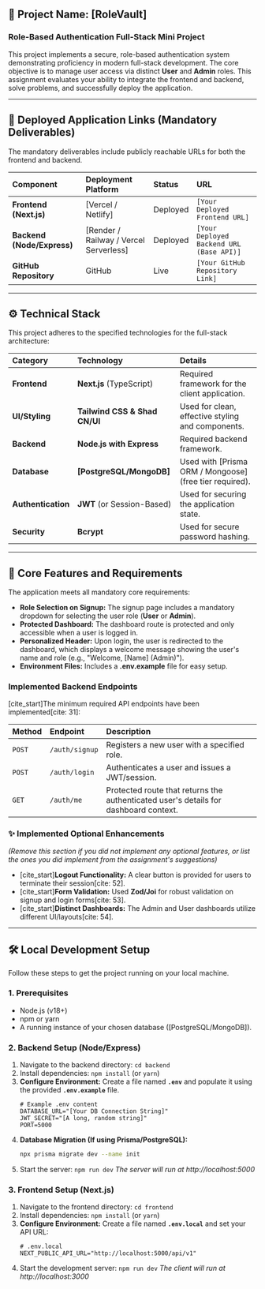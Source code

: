 ## 🔐 Project Name: [RoleVault]

### Role-Based Authentication Full-Stack Mini Project

This project implements a secure, role-based authentication system demonstrating proficiency in modern full-stack development. The core objective is to manage user access via distinct **User** and **Admin** roles. This assignment evaluates your ability to integrate the frontend and backend, solve problems, and successfully deploy the application.

---

## 🚀 Deployed Application Links (Mandatory Deliverables)

The mandatory deliverables include publicly reachable URLs for both the frontend and backend.

| Component | Deployment Platform | Status | URL |
| :--- | :--- | :--- | :--- |
| **Frontend (Next.js)** | [Vercel / Netlify] | Deployed | `[Your Deployed Frontend URL]` |
| **Backend (Node/Express)** | [Render / Railway / Vercel Serverless] | Deployed | `[Your Deployed Backend URL (Base API)]` |
| **GitHub Repository** | GitHub | Live | `[Your GitHub Repository Link]` |

---

## ⚙️ Technical Stack

This project adheres to the specified technologies for the full-stack architecture:

| Category | Technology | Details |
| :--- | :--- | :--- |
| **Frontend** | **Next.js** (TypeScript) | Required framework for the client application. |
| **UI/Styling** | **Tailwind CSS & Shad CN/UI** | Used for clean, effective styling and components. |
| **Backend** | **Node.js with Express** | Required backend framework. |
| **Database** | **[PostgreSQL/MongoDB]** | Used with [Prisma ORM / Mongoose] (free tier required). |
| **Authentication**| **JWT** (or Session-Based) | Used for securing the application state. |
| **Security** | **Bcrypt** | Used for secure password hashing. |

---

## 🔑 Core Features and Requirements

The application meets all mandatory core requirements:

* **Role Selection on Signup:** The signup page includes a mandatory dropdown for selecting the user role (**User** or **Admin**).
* **Protected Dashboard:** The dashboard route is protected and only accessible when a user is logged in.
* **Personalized Header:** Upon login, the user is redirected to the dashboard, which displays a welcome message showing the user's name and role (e.g., "Welcome, \[Name] (Admin)").
* **Environment Files:** Includes a **.env.example** file for easy setup.

### Implemented Backend Endpoints

[cite_start]The minimum required API endpoints have been implemented[cite: 31]:

| Method | Endpoint | Description |
| :--- | :--- | :--- |
| `POST` | `/auth/signup` | Registers a new user with a specified role. |
| `POST` | `/auth/login` | Authenticates a user and issues a JWT/session. |
| `GET` | `/auth/me` | Protected route that returns the authenticated user's details for dashboard context. |

### ✨ Implemented Optional Enhancements

*(Remove this section if you did not implement any optional features, or list the ones you did implement from the assignment's suggestions)*

* [cite_start]**Logout Functionality:** A clear button is provided for users to terminate their session[cite: 52].
* [cite_start]**Form Validation:** Used **Zod/Joi** for robust validation on signup and login forms[cite: 53].
* [cite_start]**Distinct Dashboards:** The Admin and User dashboards utilize different UI/layouts[cite: 54].

---

## 🛠️ Local Development Setup

Follow these steps to get the project running on your local machine.

### 1. Prerequisites

* Node.js (v18+)
* npm or yarn
* A running instance of your chosen database ([PostgreSQL/MongoDB]).

### 2. Backend Setup (Node/Express)

1.  Navigate to the backend directory: `cd backend`
2.  Install dependencies: `npm install` (or `yarn`)
3.  **Configure Environment:** Create a file named **`.env`** and populate it using the provided **`.env.example`** file.
    ```env
    # Example .env content
    DATABASE_URL="[Your DB Connection String]"
    JWT_SECRET="[A long, random string]"
    PORT=5000 
    ```
4.  **Database Migration (If using Prisma/PostgreSQL):**
    ```bash
    npx prisma migrate dev --name init
    ```
5.  Start the server: `npm run dev`
    *The server will run at http://localhost:5000*

### 3. Frontend Setup (Next.js)

1.  Navigate to the frontend directory: `cd frontend`
2.  Install dependencies: `npm install` (or `yarn`)
3.  **Configure Environment:** Create a file named **`.env.local`** and set your API URL:
    ```env
    # .env.local
    NEXT_PUBLIC_API_URL="http://localhost:5000/api/v1" 
    ```
4.  Start the development server: `npm run dev`
    *The client will run at http://localhost:3000*
